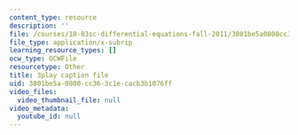 ```yaml
---
content_type: resource
description: ''
file: /courses/18-03sc-differential-equations-fall-2011/3801be5a0800cc363c1ecacb3b1076ff_Y9_zrupnz0Q.srt
file_type: application/x-subrip
learning_resource_types: []
ocw_type: OCWFile
resourcetype: Other
title: 3play caption file
uid: 3801be5a-0800-cc36-3c1e-cacb3b1076ff
video_files:
  video_thumbnail_file: null
video_metadata:
  youtube_id: null
---
```

